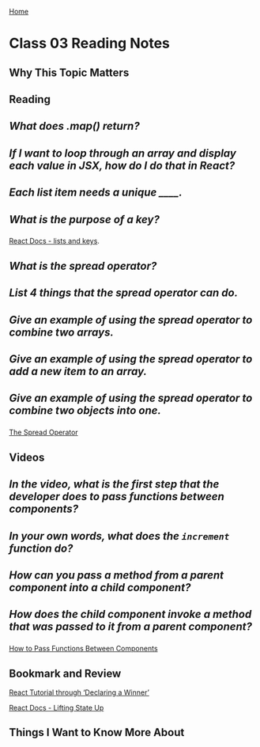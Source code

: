 [Home](https://pgmorales76.github.io/reading_notes_301/)

# Class 03 Reading Notes

## Why This Topic Matters

###

## **Reading**

## *What does .map() return?*

###

## *If I want to loop through an array and display each value in JSX, how do I do that in React?*

###

## *Each list item needs a unique ____.*

###

## *What is the purpose of a key?*

###

[React Docs - lists and keys](https://reactjs.org/docs/lists-and-keys.html).

## *What is the spread operator?*

###

## *List 4 things that the spread operator can do.*

###

## *Give an example of using the spread operator to combine two arrays.*

###

## *Give an example of using the spread operator to add a new item to an array.*

###

## *Give an example of using the spread operator to combine two objects into one.*

###

[The Spread Operator](https://medium.com/coding-at-dawn/how-to-use-the-spread-operator-in-javascript-b9e4a8b06fab)

## **Videos**

## *In the video, what is the first step that the developer does to pass functions between components?*

###

## *In your own words, what does the `increment` function do?*

###

## *How can you pass a method from a parent component into a child component?*

###

## *How does the child component invoke a method that was passed to it from a parent component?*

###

[How to Pass Functions Between Components](https://www.youtube.com/watch?v=c05OL7XbwXU)

## **Bookmark and Review**

[React Tutorial through ‘Declaring a Winner’](https://reactjs.org/tutorial/tutorial.html)

[React Docs - Lifting State Up](https://reactjs.org/docs/lifting-state-up.html)

## Things I Want to Know More About

###
